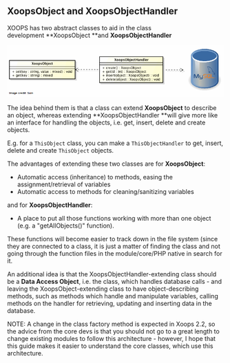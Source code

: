 ## XoopsObject and XoopsObjectHandler

XOOPS has two abstract classes to aid in the class development **XoopsObject **and **XoopsObjectHandler**

![](../../assets/ClassUML/XoopsDataMapperArchitecture.png)



The idea behind them is that a class can extend **XoopsObject** to describe an object, whereas extending **XoopsObjectHandler **will give more like an interface for handling the objects, i.e. get, insert, delete and create objects. 

E.g. for a ```ThisObject``` class, you can make a ```ThisObjectHandler``` to get, insert, delete and create ```ThisObject``` objects.

The advantages of extending these two classes are for **XoopsObject**:
*   Automatic access (inheritance) to methods, easing the assignment/retrieval of variables
*   Automatic access to methods for cleaning/sanitizing variables

and for **XoopsObjectHandler**:
* A place to put all those functions working with more than one object (e.g. a "getAllObjects()" function).

These functions will become easier to track down in the file system (since they are connected to a class, it is just a matter of finding the class and not going through the function files in the module/core/PHP native in search for it.

An additional idea is that the XoopsObjectHandler-extending class should be a **Data Access Object**, i.e. the class, which handles database calls - and leaving the XoopsObject-extending class to have object-describing methods, such as methods which handle and manipulate variables, calling methods on the handler for retrieving, updating and inserting data in the database.

NOTE: A change in the class factory method is expected in Xoops 2.2, so the advice from the core devs is that you should not go to a great length to change existing modules to follow this architecture - however, I hope that this guide makes it easier to understand the core classes, which use this architecture.
